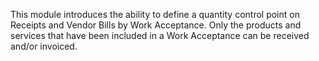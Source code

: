 This module introduces the ability to define a quantity control point on
Receipts and Vendor Bills by Work Acceptance. Only the products and
services that have been included in a Work Acceptance can be received
and/or invoiced.
